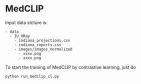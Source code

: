 # MedCLIP

Input data stcture is:
```
- data
  - IU_XRay
    - indiana_projections.csv
    - indiana_reports.csv
    - images/images_normalized
      - xxxx.png
      - xxxx.png

```
To start the training of MedCLIP by contrastive learning, just do
```
python run_medclip_cl.py
```
